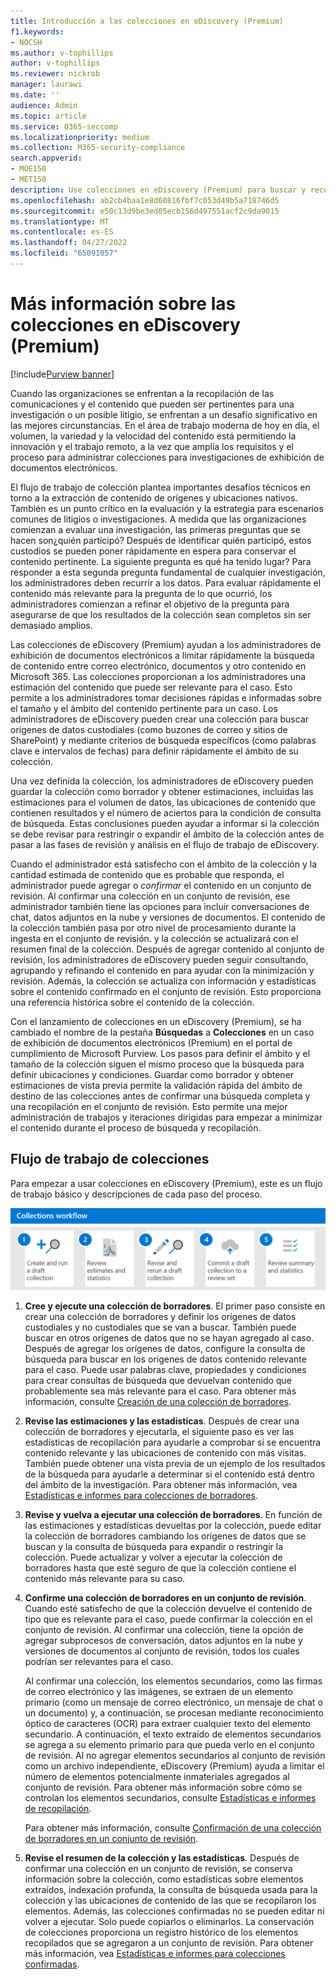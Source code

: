 ```yaml
---
title: Introducción a las colecciones en eDiscovery (Premium)
f1.keywords:
- NOCSH
ms.author: v-tophillips
author: v-tophillips
ms.reviewer: nickrob
manager: laurawi
ms.date: ''
audience: Admin
ms.topic: article
ms.service: O365-seccomp
ms.localizationpriority: medium
ms.collection: M365-security-compliance
search.appverid:
- MOE150
- MET150
description: Use colecciones en eDiscovery (Premium) para buscar y recopilar contenido relativo a su caso o investigación.
ms.openlocfilehash: ab2cb4baa1e8d60816fbf7c053d49b5a718746d5
ms.sourcegitcommit: e50c13d9be3ed05ecb156d497551acf2c9da9015
ms.translationtype: MT
ms.contentlocale: es-ES
ms.lasthandoff: 04/27/2022
ms.locfileid: "65091057"
---
```

# <a name="learn-about-collections-in-ediscovery-premium"></a>Más información sobre las colecciones en eDiscovery (Premium)

[!include[Purview banner](../includes/purview-rebrand-banner.md)]

Cuando las organizaciones se enfrentan a la recopilación de las comunicaciones y el contenido que pueden ser pertinentes para una investigación o un posible litigio, se enfrentan a un desafío significativo en las mejores circunstancias. En el área de trabajo moderna de hoy en día, el volumen, la variedad y la velocidad del contenido está permitiendo la innovación y el trabajo remoto, a la vez que amplía los requisitos y el proceso para administrar colecciones para investigaciones de exhibición de documentos electrónicos.

El flujo de trabajo de colección plantea importantes desafíos técnicos en torno a la extracción de contenido de orígenes y ubicaciones nativos. También es un punto crítico en la evaluación y la estrategia para escenarios comunes de litigios o investigaciones. A medida que las organizaciones comienzan a evaluar una investigación, las primeras preguntas que se hacen son¿quién participó? Después de identificar quién participó, estos custodios se pueden poner rápidamente en espera para conservar el contenido pertinente. La siguiente pregunta es qué ha tenido lugar? Para responder a esta segunda pregunta fundamental de cualquier investigación, los administradores deben recurrir a los datos. Para evaluar rápidamente el contenido más relevante para la pregunta de lo que ocurrió, los administradores comienzan a refinar el objetivo de la pregunta para asegurarse de que los resultados de la colección sean completos sin ser demasiado amplios.

Las colecciones de eDiscovery (Premium) ayudan a los administradores de exhibición de documentos electrónicos a limitar rápidamente la búsqueda de contenido entre correo electrónico, documentos y otro contenido en Microsoft 365. Las colecciones proporcionan a los administradores una estimación del contenido que puede ser relevante para el caso. Esto permite a los administradores tomar decisiones rápidas e informadas sobre el tamaño y el ámbito del contenido pertinente para un caso. Los administradores de eDiscovery pueden crear una colección para buscar orígenes de datos custodiales (como buzones de correo y sitios de SharePoint) y mediante criterios de búsqueda específicos (como palabras clave e intervalos de fechas) para definir rápidamente el ámbito de su colección.

Una vez definida la colección, los administradores de eDiscovery pueden guardar la colección como borrador y obtener estimaciones, incluidas las estimaciones para el volumen de datos, las ubicaciones de contenido que contienen resultados y el número de aciertos para la condición de consulta de búsqueda. Estas conclusiones pueden ayudar a informar si la colección se debe revisar para restringir o expandir el ámbito de la colección antes de pasar a las fases de revisión y análisis en el flujo de trabajo de eDiscovery.

Cuando el administrador está satisfecho con el ámbito de la colección y la cantidad estimada de contenido que es probable que responda, el administrador puede agregar o *confirmar* el contenido en un conjunto de revisión. Al confirmar una colección en un conjunto de revisión, ese administrador también tiene las opciones para incluir conversaciones de chat, datos adjuntos en la nube y versiones de documentos. El contenido de la colección también pasa por otro nivel de procesamiento durante la ingesta en el conjunto de revisión. y la colección se actualizará con el resumen final de la colección. Después de agregar contenido al conjunto de revisión, los administradores de eDiscovery pueden seguir consultando, agrupando y refinando el contenido en para ayudar con la minimización y revisión. Además, la colección se actualiza con información y estadísticas sobre el contenido confirmado en el conjunto de revisión. Esto proporciona una referencia histórica sobre el contenido de la colección.

Con el lanzamiento de colecciones en un eDiscovery (Premium), se ha cambiado el nombre de la pestaña **Búsquedas** a **Colecciones** en un caso de exhibición de documentos electrónicos (Premium) en el portal de cumplimiento de Microsoft Purview. Los pasos para definir el ámbito y el tamaño de la colección siguen el mismo proceso que la búsqueda para definir ubicaciones y condiciones. Guardar como borrador y obtener estimaciones de vista previa permite la validación rápida del ámbito de destino de las colecciones antes de confirmar una búsqueda completa y una recopilación en el conjunto de revisión. Esto permite una mejor administración de trabajos y iteraciones dirigidas para empezar a minimizar el contenido durante el proceso de búsqueda y recopilación.

## <a name="collections-workflow"></a>Flujo de trabajo de colecciones

Para empezar a usar colecciones en eDiscovery (Premium), este es un flujo de trabajo básico y descripciones de cada paso del proceso.

![Flujo de trabajo de colecciones en eDiscovery (Premium).](../media/CollectionsWorkflow.png)

1. **Cree y ejecute una colección de borradores**. El primer paso consiste en crear una colección de borradores y definir los orígenes de datos custodiales y no custodiales que se van a buscar. También puede buscar en otros orígenes de datos que no se hayan agregado al caso. Después de agregar los orígenes de datos, configure la consulta de búsqueda para buscar en los orígenes de datos contenido relevante para el caso. Puede usar palabras clave, propiedades y condiciones para crear consultas de búsqueda que devuelvan contenido que probablemente sea más relevante para el caso. Para obtener más información, consulte [Creación de una colección de borradores](create-draft-collection.md).

2. **Revise las estimaciones y las estadísticas**. Después de crear una colección de borradores y ejecutarla, el siguiente paso es ver las estadísticas de recopilación para ayudarle a comprobar si se encuentra contenido relevante y las ubicaciones de contenido con más visitas. También puede obtener una vista previa de un ejemplo de los resultados de la búsqueda para ayudarle a determinar si el contenido está dentro del ámbito de la investigación. Para obtener más información, vea [Estadísticas e informes para colecciones de borradores](collection-statistics-reports.md#statistics-and-reports-for-draft-collections).

3. **Revise y vuelva a ejecutar una colección de borradores**. En función de las estimaciones y estadísticas devueltas por la colección, puede editar la colección de borradores cambiando los orígenes de datos que se buscan y la consulta de búsqueda para expandir o restringir la colección. Puede actualizar y volver a ejecutar la colección de borradores hasta que esté seguro de que la colección contiene el contenido más relevante para su caso.

4. **Confirme una colección de borradores en un conjunto de revisión**. Cuando esté satisfecho de que la colección devuelve el contenido de tipo que es relevante para el caso, puede confirmar la colección en el conjunto de revisión. Al confirmar una colección, tiene la opción de agregar subprocesos de conversación, datos adjuntos en la nube y versiones de documentos al conjunto de revisión, todos los cuales podrían ser relevantes para el caso.

   Al confirmar una colección, los elementos secundarios, como las firmas de correo electrónico y las imágenes, se extraen de un elemento primario (como un mensaje de correo electrónico, un mensaje de chat o un documento) y, a continuación, se procesan mediante reconocimiento óptico de caracteres (OCR) para extraer cualquier texto del elemento secundario. A continuación, el texto extraído de elementos secundarios se agrega a su elemento primario para que pueda verlo en el conjunto de revisión. Al no agregar elementos secundarios al conjunto de revisión como un archivo independiente, eDiscovery (Premium) ayuda a limitar el número de elementos potencialmente inmateriales agregados al conjunto de revisión. Para obtener más información sobre cómo se controlan los elementos secundarios, consulte [Estadísticas e informes de recopilación](collection-statistics-reports.md#collection-contents).

   Para obtener más información, consulte [Confirmación de una colección de borradores en un conjunto de revisión](commit-draft-collection.md).

5. **Revise el resumen de la colección y las estadísticas**. Después de confirmar una colección en un conjunto de revisión, se conserva información sobre la colección, como estadísticas sobre elementos extraídos, indexación profunda, la consulta de búsqueda usada para la colección y las ubicaciones de contenido de las que se recopilaron los elementos. Además, las colecciones confirmadas no se pueden editar ni volver a ejecutar. Solo puede copiarlos o eliminarlos. La conservación de colecciones proporciona un registro histórico de los elementos recopilados que se agregaron a un conjunto de revisión. Para obtener más información, vea [Estadísticas e informes para colecciones confirmadas](collection-statistics-reports.md#statistics-and-reports-for-committed-collections).
